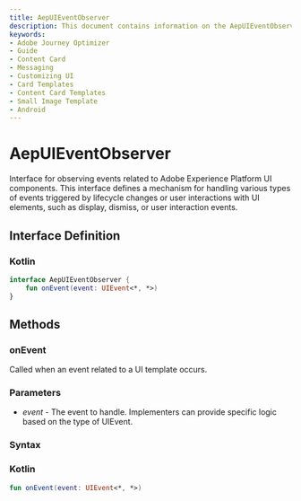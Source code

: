 ```yaml
---
title: AepUIEventObserver
description: This document contains information on the AepUIEventObserver interface.
keywords:
- Adobe Journey Optimizer
- Guide
- Content Card
- Messaging
- Customizing UI
- Card Templates
- Content Card Templates
- Small Image Template
- Android
---
```


# AepUIEventObserver

Interface for observing events related to Adobe Experience Platform UI components. This interface defines a mechanism for handling various types of events triggered by lifecycle changes or user interactions with UI elements, such as display, dismiss, or user interaction events.

## Interface Definition

<CodeBlock slots="heading, code" repeat="1" languages="Kotlin" />

### Kotlin

```kotlin
interface AepUIEventObserver {
    fun onEvent(event: UIEvent<*, *>)
}
```

## Methods

### onEvent

Called when an event related to a UI template occurs.

### Parameters

* _event_ - The event to handle. Implementers can provide specific logic based on the type of UIEvent.

### Syntax

<CodeBlock slots="heading, code" repeat="1" languages="Kotlin" />

### Kotlin

```kotlin
fun onEvent(event: UIEvent<*, *>)
```
